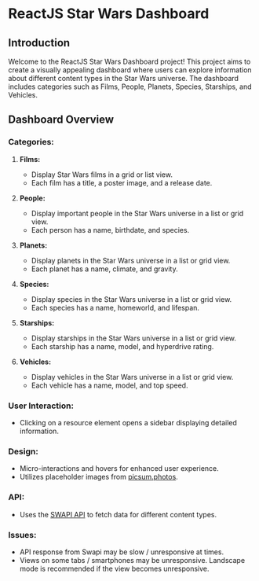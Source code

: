 # ReactJS Star Wars Dashboard

## Introduction

Welcome to the ReactJS Star Wars Dashboard project! This project aims to create a visually appealing dashboard where users can explore information about different content types in the Star Wars universe. The dashboard includes categories such as Films, People, Planets, Species, Starships, and Vehicles.

## Dashboard Overview

### Categories:

1. **Films:**
   - Display Star Wars films in a grid or list view.
   - Each film has a title, a poster image, and a release date.

2. **People:**
   - Display important people in the Star Wars universe in a list or grid view.
   - Each person has a name, birthdate, and species.

3. **Planets:**
   - Display planets in the Star Wars universe in a list or grid view.
   - Each planet has a name, climate, and gravity.

4. **Species:**
   - Display species in the Star Wars universe in a list or grid view.
   - Each species has a name, homeworld, and lifespan.

5. **Starships:**
   - Display starships in the Star Wars universe in a list or grid view.
   - Each starship has a name, model, and hyperdrive rating.

6. **Vehicles:**
   - Display vehicles in the Star Wars universe in a list or grid view.
   - Each vehicle has a name, model, and top speed.

### User Interaction:

- Clicking on a resource element opens a sidebar displaying detailed information.

### Design:

- Micro-interactions and hovers for enhanced user experience.
- Utilizes placeholder images from [picsum.photos](https://picsum.photos/).

### API:

- Uses the [SWAPI API](https://swapi.dev/) to fetch data for different content types.

### Issues:

- API response from Swapi may be slow / unresponsive at times. 
- Views on some tabs / smartphones may be unresponsive. Landscape mode is recommended if the view becomes unresponsive.
